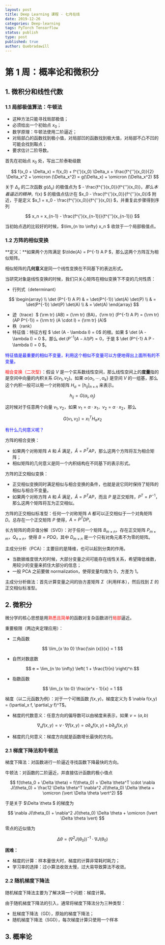```yaml
---
layout: post
title: Deep Learning 课程 - 七月在线
date: 2019-12-26
categories: Deep-learning
tags: PyTorch Tensorflow
status: publish
type: post
published: true
author: Quebradawill
---
```


# 第 1 周：概率论和微积分

## 1. 微积分和线性代数

### 1.1 局部极值算法：牛顿法

- 这种方法只能寻找局部极值；
- 必须给出一个初始点 $x_0$；
- 数学原理：牛顿法使用二阶逼近；
- 对局部凸的函数找到极小值，对局部凹的函数找到极大值，对局部不凸不凹的可能会找到鞍点；
- 要求估计二阶导数。

首先在初始点 $x_0$ 处，写出二阶泰勒级数


$$
f(x_0 + \Delta_x) = f(x_0) + f^{'}(x_0) \Delta_x + \frac{f^{''}(x_0)}{2} \Delta_x^2 + \omicron (\Delta_x^2) = g(\Delta_x) + \omicron (\Delta_x^2)
$$


关于 $\Delta_x$ 的二次函数 $g(\Delta_x)$ 的极值点为 $ - \frac{f^{'}(x_0)}{f^{''}(x_0)}$，那么本着逼近的精神，$f(x) $ 的极值点估计在 $x_0 - \frac{f^{'}(x_0)}{f^{''}(x_0)}$ 附近，于是定义 $x_1 = x_0 - \frac{f^{'}(x_0)}{f^{''}(x_0)}  $，并重复此步骤得到序列


$$
x_n = x_{n-1} - \frac{f^{'}(x_{n-1})}{f^{''}(x_{n-1})}
$$


当初始点选的比较好的时候，$\lim_{n \to \infty} x_n $ 收敛于一个局部极值点。

### 1.2 方阵的相似变换

**定义：**如果两个方阵满足 $\tilde{A} = P^{-1} A P $，那么这两个方阵互为相似矩阵。

相似矩阵的**几何意义**是同一个线性变换在不同基下的表达形式。

当研究对象是线性变换的时候，我们只关心矩阵在相似变换下不变的几何性质：

- 行列式（determinant）


$$
\begin{array}
\\ \det (P^{-1} A P) & = \det(P^{-1}) \det(A) \det(P) \\ & =  \det(P^{-1}) \det(P) \det(A) \\ & = \det(A) \end{array}
$$


- 迹（trace）$ {\rm tr} (AB) = {\rm tr} (BA)$，${\rm tr} (P^{-1} A P) = {\rm tr} (AP P^{-1}) = {\rm tr} (A \cdot I) = {\rm tr} (A)$
- 秩（rank）
- 特征值：特征方程 $ \det (A - \lambda I)  = 0$ 的根。如果 $ \det (A - \lambda I) = 0 $，那么 $\det \left ( P^{-1} (A - \lambda I) P \right) = 0$，于是 $  \det (P^{-1} A P - \lambda I)  = 0 $。

<font color = 'blue'>特征值是最重要的相似不变量，利用这个相似不变量可以方便地得出上面所有的不变量。</font>

<font color='red'>相合变换（二次型）</font>：假设 $V$ 是一个实系数线性空间，那么线性空间上的**度量**指的是空间中向量的内积关系 $G(v_1,v_2)$。如果 $\alpha \{\alpha_1, \cdots, \alpha_k \}$ 是空间 $V$ 的一组基，那么这个内积一般可以用一个对称矩阵 $H_{\alpha} = [h_{ij}]_{n \times n}$ 来表示。


$$
h_{ij} = G(\alpha_i, \alpha_j)
$$


这时候对于任意两个向量 $v_1, v_2$，如果 $v_1 = \alpha \cdot x_1$，$v_2 = \alpha \cdot x_2$，那么


$$
G(v_1, v_2) = x_1^T H_{\alpha} x_2
$$


<font color='blue'>有什么几何意义呢？</font>

方阵的相合变换：

- 如果两个对称矩阵 $A$ 和 $\tilde{A}$ 满足，$\tilde{A} = P^T AP$，那么这两个方阵将互为相合矩阵；
- 相似矩阵的几何意义是同一个内积结构在不同基下的表示形式。

方阵的正交相似变换：

- 正交相似变换同时满足相似与相合变换的条件，也就是说它同时保持了矩阵的相似与相合不变量。
- 如果两个对称方阵 $A$ 和 $\tilde{A}$ 满足，$\tilde{A} = P^T AP$，而且 $P$ 是正交矩阵，$P^T = P^{-1}$，那么这两个矩阵将互为正交相似。

方阵的正交相似标准型：任何一个对称矩阵 $A$ 都可以正交相似于一个对角矩阵 $D$。总存在一个正交矩阵 $P$ 使得，$A = P^T DP$。

长方矩阵的奇异值分解（SVD）：对于任何一个矩阵 $B_{m \times n}$，存在正交矩阵 $P_{m \times m}$，$Q_{n \times n}$，使得 $B = PDQ$，其中 $D_{m \times n}$ 是一个只有对角元素不为零的矩阵。

主成分分析（PCA）：主要目的是降维，也可以起到分类的作用。

- 当数据维度很大的时候，大部分变量之间可能存在线性关系，希望降低维数，用较少的变量来抓住大部分的信息；
- 一般 PCA 之前要做 normalization，使得变量均值为 $0$，方差为 $1$。

主成分分析做法：首先计算变量之间的协方差矩阵 $\Sigma$（利用样本），然后找到 $\Sigma$ 的正交相似标准型。

## 2. 微积分

微分学的核心思想是用<font color='red'>熟悉且简单</font>的函数对复杂函数进行<font color='red'>局部</font>逼近。

重要极限（两边夹定理应用）：

- 三角函数


$$
\lim_{x \to 0} \frac{\sin (x)}{x} = 1
$$


- 自然对数底数


$$
e = \lim_{n \to \infty} \left( 1 + \frac{1}{n} \right)^n
$$


- 指数函数


$$
\lim_{x \to 0} \frac{e^x - 1}{x} = 1
$$


梯度（以二元函数为例）：对于一个可微函数 $f(x,y)$，梯度定义为 $ \nabla f(x,y) = (\partial_x f, \partial_y f)^T$。

- 梯度的代数意义：任意方向的偏导数可以由梯度来表示，如果 $v = (a,b)$


$$
\nabla_v f(x,y) = v \cdot \nabla f(x, y) = a \partial_x f(x,y) + b \partial_y f(x,y)
$$


- 梯度的几何意义：梯度方向就是函数增长最快的方向。

### 2.1 梯度下降法和牛顿法

梯度下降法：对函数进行一阶逼近寻找函数下降最快的方向。

牛顿法：对函数的二阶逼近，并直接估计函数的极小值点


$$
f(\theta_0 + \Delta \theta) = f(\theta_0) + \Delta \theta^T \cdot \nabla J(\theta_0) + \frac12 \Delta \theta^T \nabla^2 J(\theta_0) \Delta \theta + \omicron (\vert \Delta \theta \vert^2)
$$


于是关于 $\Delta \theta $ 的梯度为


$$
\nabla J(\theta_0) + \nabla^2 J(\theta_0) \Delta \theta + \omicron (\vert \Delta \theta \vert)
$$


零点的近似值为


$$
\Delta \theta = \left(\nabla^2 J(\theta_0) \right)^{-1} \cdot \nabla J(\theta_0)
$$

**困难：**

- 梯度的计算：样本量很大时，梯度的计算非常耗时耗力；
- 学习率的选择：过小算法收敛太慢，过大易导致算法不收敛。

### 2.2 随机梯度下降法

随机梯度下降法主要为了解决第一个问题：梯度计算。

由于随机梯度下降法的引入，通常将梯度下降法分为三种类型：

- 批梯度下降法（GD），原始的梯度下降法；
- 随机梯度下降法（SGD），每次梯度计算只使用一个样本

## 3. 概率论